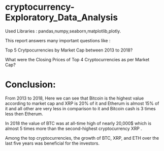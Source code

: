 # cryptocurrency-Exploratory_Data_Analysis
Used Libraries : pandas,numpy,seaborn,matplotlib,plotly.

This report answers many important questions like :

Top 5 Crytpocurrencies by Market Cap between 2013 to 2018?

What were the Closing Prices of Top 4 Cryptocurrencies as per Market Cap?

# Conclusion:

From 2013 to 2018, Here we can see that Bitcoin is the highest value according to market cap and XRP is 20% of it and Etherum is almost 15% of it and all other are very less in comparison to it and Bitcoin cash is 3 times less then Etherum.

In 2018 the value of BTC was at all-time high of nearly 20,000$ which is almost 5 times more than the second-highest cryptocurrency XRP .

Among the top cryptocurrencies, the growth of BTC, XRP, and ETH over the last five years was beneficial for the investors.
